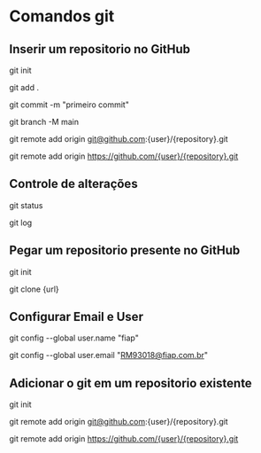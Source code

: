 # Comandos git

## Inserir um repositorio no GitHub
git init

git add .

git commit -m "primeiro commit"

git branch -M main

git remote add origin git@github.com:{user}/{repository}.git

git remote add origin https://github.com/{user}/{repository}.git

## Controle de alterações
git status

git log

## Pegar um repositorio presente no GitHub
git init

git clone {url}

## Configurar Email e User
git config --global user.name "fiap"

git config --global user.email "RM93018@fiap.com.br"

## Adicionar o git em um repositorio existente
git init

git remote add origin git@github.com:{user}/{repository}.git

git remote add origin https://github.com/{user}/{repository}.git